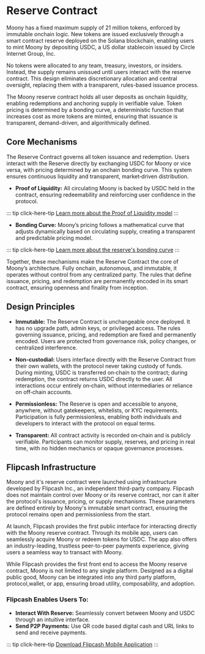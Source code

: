 # Reserve Contract

Moony has a fixed maximum supply of 21 million tokens, enforced by immutable onchain logic. New tokens are issued exclusively through a smart contract reserve deployed on the Solana blockchain, enabling users to mint Moony by depositing USDC, a US dollar stablecoin issued by Circle Internet Group, Inc.

No tokens were allocated to any team, treasury, investors, or insiders. Instead, the supply remains unissued until users interact with the reserve contract. This design eliminates discretionary allocation and central oversight, replacing them with a transparent, rules-based issuance process.

The Moony reserve contract holds all user deposits as onchain liquidity, enabling redemptions and anchoring supply in verifiable value. Token pricing is determined by a bonding curve, a deterministic function that increases cost as more tokens are minted, ensuring that issuance is transparent, demand-driven, and algorithmically defined.

## Core Mechanisms

The Reserve Contract governs all token issuance and redemption. Users interact with the Reserve directly by exchanging USDC for Moony or vice versa, with pricing determined by an onchain bonding curve. This system ensures continuous liquidity and transparent, market‑driven distribution.

- **Proof of Liquidity:** All circulating Moony is backed by USDC held in the contract, ensuring redeemability and reinforcing user confidence in the protocol. 

::: tip click-here-tip
[Learn more about the Proof of Liquidity model](/resources/community)
:::

- **Bonding Curve:** Moony’s pricing follows a mathematical curve that adjusts dynamically based on circulating supply, creating a transparent and predictable pricing model.

::: tip click-here-tip
[Learn more about the reserve's bonding curve](/resources/community)
:::


Together, these mechanisms make the Reserve Contract the core of Moony’s architecture. Fully onchain, autonomous, and immutable, it operates without control from any centralized party. The rules that define issuance, pricing, and redemption are permanently encoded in its smart contract, ensuring openness and finality from inception. 

## Design Principles

- **Immutable:** The Reserve Contract is unchangeable once deployed. It has no upgrade path, admin keys, or privileged access. The rules governing issuance, pricing, and redemption are fixed and permanently encoded. Users are protected from governance risk, policy changes, or centralized interference.

- **Non-custodial:** Users interface directly with the Reserve Contract from their own wallets, with the protocol never taking custody of funds. During minting, USDC is transferred on‑chain to the contract; during redemption, the contract returns USDC directly to the user. All interactions occur entirely on‑chain, without intermediaries or reliance on off‑chain accounts.

- **Permissionless:** The Reserve is open and accessible to anyone, anywhere, without gatekeepers, whitelists, or KYC requirements. Participation is fully permissionless, enabling both individuals and developers to interact with the protocol on equal terms.

- **Transparent:** All contract activity is recorded on‑chain and is publicly verifiable. Participants can monitor supply, reserves, and pricing in real time, with no hidden mechanics or opaque governance processes.


## Flipcash Infrastructure

Moony and it's reserve contract were launched using infrastructure developed by Flipcash Inc., an independent third-party company. Flipcash does not maintain control over Moony or its reserve contract, nor can it alter the protocol's issuance, pricing, or supply mechanisms. These parameters are defined entirely by Moony's immutable smart contract, ensuring the protocol remains open and permissionless from the start.

At launch, Flipcash provides the first public interface for interacting directly with the Moony reserve contract. Through its mobile app, users can seamlessly acquire Moony or redeem tokens for USDC. The app also offers an industry-leading, trustless peer-to-peer payments experience, giving users a seamless way to transact with Moony.

While Flipcash provides the first front end to access the Moony reserve contract, Moony is not limited to any single platform. Designed as a digital public good, Moony can be integrated into any third party platform, protocol,wallet, or app, ensuring broad utility, composability, and adoption.

### Flipcash Enables Users To:

- **Interact With Reserve:** Seamlessly convert between Moony and USDC through an intuitive interface.
- **Send P2P Payments:** Use QR code based digital cash and URL links to send and receive payments.

::: tip click-here-tip
[Download Flipcash Mobile Application](/resources/community)
:::
